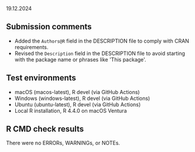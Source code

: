 19.12.2024

## Submission comments

* Added the `Authors@R` field in the DESCRIPTION file to comply with CRAN requirements.
* Revised the `Description` field in the DESCRIPTION file to avoid starting with the package name or phrases like 'This package'.

## Test environments
* macOS (macos-latest), R devel (via GitHub Actions)
* Windows (windows-latest), R devel (via GitHub Actions)
* Ubuntu (ubuntu-latest), R devel (via GitHub Actions)
* Local R installation, R 4.4.0 on macOS Ventura

## R CMD check results
There were no ERRORs, WARNINGs, or NOTEs.
